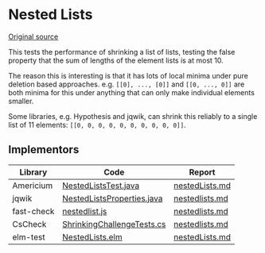 # Nested Lists

[Original source](https://github.com/mc-imperial/hypothesis-ecoop-2020-artifact/tree/master/smartcheck-benchmarks/evaluations/nestedlists)

This tests the performance of shrinking a list of lists, testing the false
property that the sum of lengths of the element lists is at most 10.

The reason this is interesting is that it has lots of local minima under
pure deletion based approaches. e.g. `[[0], ..., [0]]` and `[[0, ..., 0]]` are
both minima for this under anything that can only make individual elements
smaller.

Some libraries, e.g. Hypothesis and jqwik, can shrink this reliably to
a single list of 11 elements: `[[0, 0, 0, 0, 0, 0, 0, 0, 0, 0]]`.

## Implementors

| Library    | Code                                                                                                               | Report                                                             |
|------------|--------------------------------------------------------------------------------------------------------------------|--------------------------------------------------------------------|
| Americium  | [NestedListsTest.java](/pbt-libraries/americium/src/test/java/challenges/nestedlists/NestedListsTest.java)         | [nestedLists.md](/pbt-libraries/americium/reports/nestedLists.md)  |
| jqwik      | [NestedListsProperties.java](/pbt-libraries/jqwik/src/test/java/challenges/nestedlists/NestedListsProperties.java) | [nestedlists.md](/pbt-libraries/jqwik/reports/nestedlists.md)      |
| fast-check | [nestedlist.js](/pbt-libraries/fast-check/challenges/nestedlists.js)                                               | [nestedlists.md](/pbt-libraries/fast-check/reports/nestedlists.md) |
| CsCheck    | [ShrinkingChallengeTests.cs](/pbt-libraries/cscheck/ShrinkingChallengeTests.cs#L225)                               | [nestedlists.md](/pbt-libraries/cscheck/reports/nestedlists.md)    |
| elm-test   | [NestedLists.elm](/pbt-libraries/elm-test/src/Challenge/NestedLists.elm)                                           | [nestedLists.md](/pbt-libraries/elm-test/reports/nestedLists.md)   |
